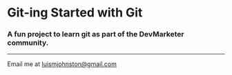 # Git-ing Started with Git

### A fun project to learn git as part of the **DevMarketer** community.

---

Email me at [luismjohnston@gmail.com](Mailto:luismjohnston@gmail.com)
